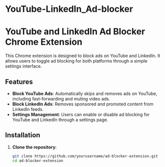 # YouTube-LinkedIn_Ad-blocker

# YouTube and LinkedIn Ad Blocker Chrome Extension

This Chrome extension is designed to block ads on YouTube and LinkedIn. It allows users to toggle ad blocking for both platforms through a simple settings interface.

## Features

- **Block YouTube Ads**: Automatically skips and removes ads on YouTube, including fast-forwarding and muting video ads.
- **Block LinkedIn Ads**: Removes sponsored and promoted content from LinkedIn feeds.
- **Settings Management**: Users can enable or disable ad blocking for YouTube and LinkedIn through a settings page.

## Installation

1. **Clone the repository**:
   ```bash
   git clone https://github.com/yourusername/ad-blocker-extension.git
   cd ad-blocker-extension
